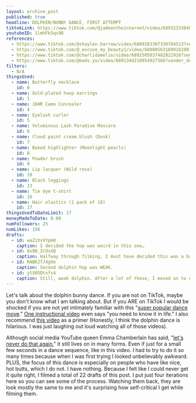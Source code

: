 ```yaml
---
layout: archive_post
published: true
headline: DOLPHIN/BUNNY DANCE, FIRST ATTEMPT
tiktokLink: https://www.tiktok.com/@jadeontheinternet/video/6893233384844201222?sender_device=pc&sender_web_id=6891999718790268421&is_from_webapp=1
youtubeID: 1lmhFk5qv98
references:
  - https://www.tiktok.com/@shaylen.barrow/video/6889183307330784513?sender_device=pc&sender_web_id=6870159340755109382&is_from_webapp=1
  - https://www.tiktok.com/@_excuse_my_beauty1/video/6888856316991819013?sender_device=pc&sender_web_id=6870159340755109382&is_from_webapp=1
  - https://www.tiktok.com/@charlidamelio/video/6892505037482822918?sender_device=pc&sender_web_id=6870159340755109382&is_from_webapp=1
  - https://www.tiktok.com/@mads.yo/video/6891344218954927366?sender_device=pc&sender_web_id=6870159340755109382&is_from_webapp=1
filters:
  - N/A
thingsUsed:
  - name: Butterfly necklace
    id: 0
  - name: Gold-plated hoop earrings
    id: 1
  - name: 16HR Camo Concealer
    id: 4
  - name: Eyelash curler
    id: 5
  - name: Voluminous Lash Paradise Mascara
    id: 6
  - name: Cloud paint cream blush (Dusk)
    id: 7
  - name: Baked highlighter (Moonlight pearls)
    id: 8
  - name: Powder brush
    id: 9
  - name: Lip lacquer (Wild rose)
    id: 10
  - name: Black leggings
    id: 13
  - name: Tie dye t-shirt
    id: 16
  - name: Hair elastics (1 pack of 18)
    id: 17
thingsUsedToDateLimit: 17
moneyMadeToDate: 0.00
numFollowers: 25
numLikes: 156
drafts:
  - id: waZzVvVYpm0
    caption: I decided the hop was weird in this one…
  - id: 8x0B_2cOsXQ
    caption: Halfway through filming, I must have decided this was a bad run, so was just joking around the second half of the dance.
  - id: RABK2fJ4g9o
    caption: Second dolphin hop was WEAK.
  - id: ytX05Dtxfs4
    caption: Still, weak dolphin. After a lot of these, I moved on to doing the dolphin hop in a more side to side rolly way which is in the main video. Maybe I should actually watch those tutorials I linked at the top and practice. And keep in mind, these are just 4 of 22 (!!) drafts I filmed for this post.
---
```


Let's talk about the dolphin bunny dance. If you are not on TikTok, maybe you don't know what I am talking about. But if you ARE on TikTok I would be shocked if you are not yet intimately familiar with this "[super popular dance move](https://www.youtube.com/watch?v=_Ff5DySIKcE)." [One instructional video](https://www.youtube.com/watch?v=cO6-c-CgXew) even says "you need to know it in life." I also recommend [this video](https://www.youtube.com/watch?v=UoChrf7oWQo) as a primer (Honestly, I think the dolphin dance is hilarious. I was just laughing out loud watching all of those videos).

Although social media YouTube queen Emma Chamberlain has said, "[let's never do that again](https://www.tiktok.com/@emmachamberlain/video/6869187997728771333?lang=en&sender_device=pc&sender_web_id=6891999718790268421&is_from_webapp=1)," it still lives on in many forms. Even if just for a small few seconds in a dance sequence, like in this video. I had to try to do it so many times because when I was first trying I looked unbelievably awkward. PLUS, the focus of this dance is especially on people who have like nice, hot butts, which I do not. I have nothing. Because I felt like I could never get it quite right, I filmed a total of 22 drafts of this post. I put just four iterations here so you can see some of the process. Watching them back, they are look mostly the same to me and it's surprising how self-critical I get while filming them.
